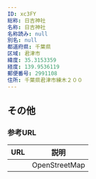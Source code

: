 ```yaml
---
ID: xc3FY
総称: 日吉神社
名称: 日吉神社
名称読み: null
別名: null
都道府県: 千葉県
区域: 君津市
緯度: 35.3153359
経度: 139.9536119
郵便番号: 2991108
住所: 千葉県君津市練木２００
---
```


## その他

### 参考URL

| URL | 説明          |
| --- | ------------- |
|     | OpenStreetMap |
